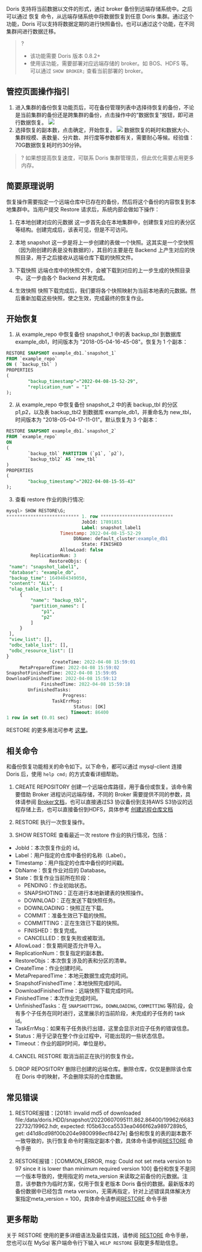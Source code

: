 Doris 支持将当前数据以文件的形式，通过 broker 备份到远端存储系统中。之后可以通过 恢复 命令，从远端存储系统中将数据恢复到任意 Doris 集群。通过这个功能，Doris 可以支持将数据定期的进行快照备份。也可以通过这个功能，在不同集群间进行数据迁移。

>? 
>- 该功能需要 Doris 版本 0.8.2+
>- 使用该功能，需要部署对应远端存储的 broker。如 BOS、HDFS 等。可以通过 `SHOW BROKER;` 查看当前部署的 broker。

## 管控页面操作指引
1. 进入集群的备份恢复功能页后，可在备份管理列表中选择待恢复的备份，不论是当前集群的备份还是跨集群的备份，点击操作中的“数据恢复”按钮，即可进行数据恢复。
 ![](https://qcloudimg.tencent-cloud.cn/raw/0a4c7a2801693fcdb2228886bfe4d286.png)
2. 选择恢复的副本数，点击确定，开始恢复。
![](https://qcloudimg.tencent-cloud.cn/raw/b5050848f54ba7bcf4d18c80ba0e0f50.png)
数据恢复的耗时和数据大小、集群规模、表数量、分片数、并行度等参数都有关，需要耐心等候。经验值：70G数据恢复耗时约30分钟。
>? 如果想提高恢复速度，可联系 Doris 集群管理员，但此优化需要占用更多内存。

## 简要原理说明
恢复操作需要指定一个远端仓库中已存在的备份，然后将这个备份的内容恢复到本地集群中。当用户提交 Restore 请求后，系统内部会做如下操作：
1. 在本地创建对应的元数据
这一步首先会在本地集群中，创建恢复对应的表分区等结构。创建完成后，该表可见，但是不可访问。

2. 本地 snapshot
这一步是将上一步创建的表做一个快照。这其实是一个空快照（因为刚创建的表是没有数据的），其目的主要是在 Backend 上产生对应的快照目录，用于之后接收从远端仓库下载的快照文件。

3. 下载快照
远端仓库中的快照文件，会被下载到对应的上一步生成的快照目录中。这一步由各个 Backend 并发完成。

4. 生效快照
快照下载完成后，我们要将各个快照映射为当前本地表的元数据。然后重新加载这些快照，使之生效，完成最终的恢复作业。

## 开始恢复
1. 从 example_repo 中恢复备份 snapshot_1 中的表 backup_tbl 到数据库 example_db1，时间版本为 "2018-05-04-16-45-08"。恢复为 1 个副本：
```sql
RESTORE SNAPSHOT example_db1.`snapshot_1`
FROM `example_repo`
ON ( `backup_tbl` )
PROPERTIES
(
		"backup_timestamp"="2022-04-08-15-52-29",
		"replication_num" = "1"
);
```

2. 从 example_repo 中恢复备份 snapshot_2 中的表 backup_tbl 的分区 p1,p2，以及表 backup_tbl2 到数据库 example_db1，并重命名为 new_tbl，时间版本为 "2018-05-04-17-11-01"。默认恢复为 3 个副本：
```sql
RESTORE SNAPSHOT example_db1.`snapshot_2`
FROM `example_repo`
ON
(
		`backup_tbl` PARTITION (`p1`, `p2`),
		`backup_tbl2` AS `new_tbl`
)
PROPERTIES
(
		"backup_timestamp"="2022-04-08-15-55-43"
);
```

3. 查看 restore 作业的执行情况:
```sql
mysql> SHOW RESTORE\G;
*************************** 1. row ***************************
							JobId: 17891851
							Label: snapshot_label1
					Timestamp: 2022-04-08-15-52-29
						 DbName: default_cluster:example_db1
							State: FINISHED
					AllowLoad: false
		 ReplicationNum: 3
				RestoreObjs: {
 "name": "snapshot_label1",
 "database": "example_db",
 "backup_time": 1649404349050,
 "content": "ALL",
 "olap_table_list": [
	 {
		 "name": "backup_tbl",
		 "partition_names": [
			 "p1",
			 "p2"
		 ]
	 }
 ],
 "view_list": [],
 "odbc_table_list": [],
 "odbc_resource_list": []
}
				 CreateTime: 2022-04-08 15:59:01
	 MetaPreparedTime: 2022-04-08 15:59:02
SnapshotFinishedTime: 2022-04-08 15:59:05
DownloadFinishedTime: 2022-04-08 15:59:12
			 FinishedTime: 2022-04-08 15:59:18
		UnfinishedTasks:
					 Progress:
				 TaskErrMsg:
						 Status: [OK]
						Timeout: 86400
1 row in set (0.01 sec)
```

RESTORE 的更多用法可参考 [这里](../../sql-manual/sql-reference/Data-Definition-Statements/Backup-and-Restore/RESTORE.md)。

## 相关命令
和备份恢复功能相关的命令如下。以下命令，都可以通过 mysql-client 连接 Doris 后，使用 `help cmd;` 的方式查看详细帮助。
1. CREATE REPOSITORY
创建一个远端仓库路径，用于备份或恢复。该命令需要借助 Broker 进程访问远端存储，不同的 Broker 需要提供不同的参数，具体请参阅 [Broker文档](https://doris.apache.org/zh-CN/docs/dev/advanced/broker)，也可以直接通过S3 协议备份到支持AWS S3协议的远程存储上去，也可以直接备份到HDFS，具体参考 [创建远程仓库文档](https://doris.apache.org/zh-CN/docs/dev/sql-manual/sql-reference/Data-Definition-Statements/Backup-and-Restore/CREATE-REPOSITORY)
2. RESTORE
执行一次恢复操作。

3. SHOW RESTORE
查看最近一次 restore 作业的执行情况，包括：
 - JobId：本次恢复作业的 id。
 - Label：用户指定的仓库中备份的名称（Label）。
 - Timestamp：用户指定的仓库中备份的时间戳。
 - DbName：恢复作业对应的 Database。
 - State：恢复作业当前所在阶段：
	 - PENDING：作业初始状态。
	 - SNAPSHOTING：正在进行本地新建表的快照操作。
	 - DOWNLOAD：正在发送下载快照任务。
	 - DOWNLOADING：快照正在下载。
	 - COMMIT：准备生效已下载的快照。
	 - COMMITTING：正在生效已下载的快照。
	 - FINISHED：恢复完成。
	 - CANCELLED：恢复失败或被取消。
 - AllowLoad：恢复期间是否允许导入。
 - ReplicationNum：恢复指定的副本数。
 - RestoreObjs：本次恢复涉及的表和分区的清单。
 - CreateTime：作业创建时间。
 - MetaPreparedTime：本地元数据生成完成时间。
 - SnapshotFinishedTime：本地快照完成时间。
 - DownloadFinishedTime：远端快照下载完成时间。
 - FinishedTime：本次作业完成时间。
 - UnfinishedTasks：在 `SNAPSHOTTING`，`DOWNLOADING`, `COMMITTING` 等阶段，会有多个子任务在同时进行，这里展示的当前阶段，未完成的子任务的 task id。
 - TaskErrMsg：如果有子任务执行出错，这里会显示对应子任务的错误信息。
 - Status：用于记录在整个作业过程中，可能出现的一些状态信息。
 - Timeout：作业的超时时间，单位是秒。

4. CANCEL RESTORE
取消当前正在执行的恢复作业。

5. DROP REPOSITORY
删除已创建的远端仓库。删除仓库，仅仅是删除该仓库在 Doris 中的映射，不会删除实际的仓库数据。

## 常见错误
1. RESTORE报错：[20181: invalid md5 of downloaded file:/data/doris.HDD/snapshot/20220607095111.862.86400/19962/668322732/19962.hdr, expected: f05b63cca5533ea0466f62a9897289b5, get: d41d8cd98f00b204e9800998ecf8427e]
备份和恢复的表的副本数不一致导致的，执行恢复命令时需指定副本个数，具体命令请参阅[RESTORE](../../sql-manual/sql-reference/Data-Definition-Statements/Backup-and-Restore/RESTORE.md) 命令手册

2. RESTORE报错：[COMMON_ERROR, msg: Could not set meta version to 97 since it is lower than minimum required version 100]
备份和恢复不是同一个版本导致的，使用指定的 meta_version 来读取之前备份的元数据。注意，该参数作为临时方案，仅用于恢复老版本 Doris 备份的数据。最新版本的备份数据中已经包含 meta version，无需再指定，针对上述错误具体解决方案指定meta_version = 100，具体命令请参阅[RESTORE](../../sql-manual/sql-reference/Data-Definition-Statements/Backup-and-Restore/RESTORE.md) 命令手册

## 更多帮助
关于 RESTORE 使用的更多详细语法及最佳实践，请参阅 [RESTORE](https://doris.apache.org/zh-CN/docs/dev/sql-manual/sql-reference/Data-Definition-Statements/Backup-and-Restore/RESTORE) 命令手册，您也可以在 MySql 客户端命令行下输入 `HELP RESTORE` 获取更多帮助信息。
